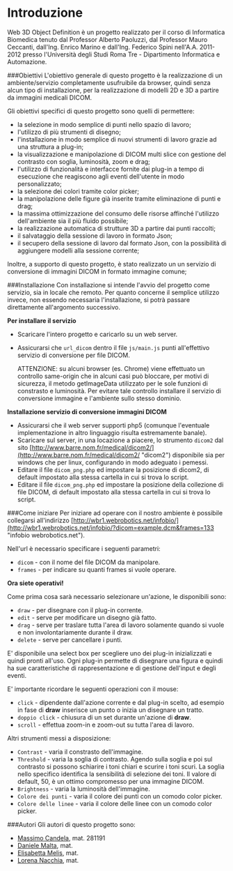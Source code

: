 Introduzione
============
Web 3D Object Definition è un progetto realizzato per il corso di Informatica Biomedica tenuto dal Professor Alberto Paoluzzi, dal Professor Mauro Ceccanti, dall'Ing. Enrico Marino e dall'Ing. Federico Spini nell'A.A. 2011-2012 presso l'Università degli Studi Roma Tre - Dipartimento Informatica e Automazione.

###Obiettivi
L'obiettivo generale di questo progetto è la realizzazione di un ambiente/servizio completamente usufruibile da browser, quindi senza alcun tipo di installazione, per la realizzazione di modelli 2D e 3D a partire da immagini medicali DICOM.

Gli obiettivi specifici di questo progetto sono quelli di permettere:
* la selezione in modo semplice di punti nello spazio di lavoro;
* l'utilizzo di più strumenti di disegno;
* l'installazione in modo semplice di nuovi strumenti di lavoro grazie ad una struttura a plug-in;
* la visualizzazione e manipolazione di DICOM multi slice con gestione del contrasto con soglia, luminosità, zoom e drag;
* l'utilizzo di funzionalità e interfacce fornite dai plug-in a tempo di esecuzione che reagiscono agli eventi dell'utente in modo personalizzato;
* la selezione dei colori tramite color picker;
* la manipolazione delle figure già inserite tramite eliminazione di punti e drag;
* la massima ottimizzazione del consumo delle risorse affinché l'utilizzo dell'ambiente sia il più fluido possibile;
* la realizzazione automatica di strutture 3D a partire dai punti raccolti;
* il salvataggio della sessione di lavoro in formato Json;
* il secupero della sessione di lavoro dal formato Json, con la possibilità di aggiungere modelli alla sessione corrente;


Inoltre, a supporto di questo progetto, è stato realizzato un un servizio di conversione di immagini DICOM in formato immagine comune;

###Installazione
Con installazione si intende l'avvio del progetto come servizio, sia in locale che remoto.
Per quanto concerne il semplice utilizzo invece, non essendo necessaria l'installazione, si potrà passare direttamente all'argomento successivo.

**Per installare il servizio**

* Scaricare l'intero progetto e caricarlo su un web server.
* Assicurarsi che `url_dicom` dentro il file `js/main.js` punti all'effettivo servizio di conversione per file DICOM.

    ATTENZIONE: su alcuni browser (es. Chrome) viene effettuato un controllo same-origin che in alcuni casi può bloccare, per motivi di sicurezza, il metodo getImageData utilizzato per le sole funzioni di constrasto e luminosità. Per evitare tale controllo installare il servizio di conversione immagine e l'ambiente sullo stesso dominio.


**Installazione servizio di conversione immagini DICOM**

* Assicurarsi che il web server supporti php5 (comunque l'eventuale implementazione in altro linguaggio risulta estremamente banale).
* Scaricare sul server, in una locazione a piacere, lo strumento `dicom2` dal sito [http://www.barre.nom.fr/medical/dicom2/](http://www.barre.nom.fr/medical/dicom2/ "dicom2") disponibile sia per windows che per linux, configurando in modo adeguato i pemessi.
* Editare il file `dicom_png.php` ed impostare la posizione di dicom2, di default impostato alla stessa cartella in cui si trova lo script.
* Editare il file `dicom_png.php` ed impostare la posizione della collezione di file DICOM, di default impostato alla stessa cartella in cui si trova lo script.

###Come iniziare
Per iniziare ad operare con il nostro ambiente è possibile collegarsi all'indirizzo [http://wbr1.webrobotics.net/infobio/](http://wbr1.webrobotics.net/infobio/?dicom=example.dcm&frames=133 "infobio webrobotics.net").

Nell'url è necessario specificare i seguenti parametri:
* `dicom` - con il nome del file DICOM da manipolare.
* `frames` - per indicare su quanti frames si vuole operare.

**Ora siete operativi!**

Come prima cosa sarà necessario selezionare un'azione, le disponibili sono:
* `draw` - per disegnare con il plug-in corrente.
* `edit` - serve per modificare un disegno già fatto.
* `drag` - serve per traslare tutta l'area di lavoro solamente quando si vuole e non involontariamente durante il draw.
* `delete` - serve per cancellare i punti.

E' disponibile una select box per scegliere uno dei plug-in inizializzati e quindi pronti all'uso. Ogni plug-in permette di disegnare una figura e quindi ha sue caratteristiche di rappresentazione e di gestione dell'input e degli eventi.

E' importante ricordare le seguenti operazioni con il mouse:
* `click` - dipendente dall'azione corrente e dal plug-in scelto, ad esempio in fase di **draw** inserisce un punto o inizia un disegnare un tratto.
* `doppio click` - chiusura di un set durante un'azione di **draw**.
* `scroll` - effettua zoom-in e zoom-out su tutta l'area di lavoro.

Altri strumenti messi a disposizione:
* `Contrast` - varia il constrasto dell'immagine.
* `Threshold` - varia la soglia di contrasto. Agendo sulla soglia e poi sul contrasto si possono schiarire i toni chiari e scurire i toni scuri. La soglia nello specifico identifica la sensibilità di selezione dei toni. Il valore di default, 50, è un ottimo compromesso per una immagine DICOM.
* `Brightness` - varia la luminosità dell'immagine.
* `Colore dei punti` - varia il colore dei punti con un comodo color picker.
* `Colore delle linee` - varia il colore delle linee con un comodo color picker.

###Autori
Gli autori di questo progetto sono:
* [Massimo Candela](https://github.com/MaxCam "Massimo Candela"), mat. 281191
* [Daniele Malta](https://github.com/ ""), mat.
* [Elisabetta Melis](https://github.com/ ""), mat.
* [Lorena Nacchia](https://github.com/ ""), mat.
